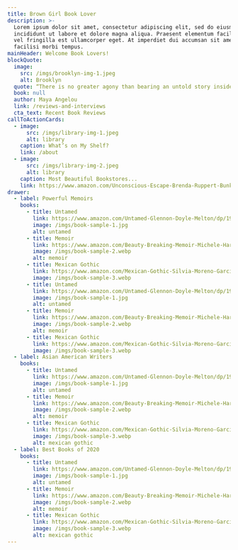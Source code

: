 ```yaml
---
title: Brown Girl Book Lover
description: >-
  Lorem ipsum dolor sit amet, consectetur adipiscing elit, sed do eiusmod tempor
  incididunt ut labore et dolore magna aliqua. Praesent elementum facilisis leo
  vel fringilla est ullamcorper eget. At imperdiet dui accumsan sit amet nulla
  facilisi morbi tempus.
mainHeader: Welcome Book Lovers!
blockQuote:
  image:
    src: /imgs/brooklyn-img-1.jpeg
    alt: Brooklyn
  quote: “There is no greater agony than bearing an untold story inside you.
  book: null
  author: Maya Angelou
  link: /reviews-and-interviews
  cta_text: Recent Book Reviews
callToActionCards:
  - image:
      src: /imgs/library-img-1.jpeg
      alt: library
    caption: What’s on My Shelf?
    link: /about
  - image:
      src: /imgs/library-img-2.jpeg
      alt: library
    caption: Most Beautiful Bookstores...
    link: https://www.amazon.com/Unconscious-Escape-Brenda-Ruppert-Bunkers-ebook/dp/B0831NP2D2/ref=sr_1_1_sspa?crid=4SA6UTLDO4QD&dchild=1&keywords=books+best+sellers&qid=1596380694&sprefix=book%2Caps%2C164&sr=8-1-spons&psc=1&spLa=ZW5jcnlwdGVkUXVhbGlmaWVyPUEyVEdPM01XUkJZQ1pIJmVuY3J5cHRlZElkPUEwMTUxODM3MklCWE5FV0xXRTQ5NyZlbmNyeXB0ZWRBZElkPUEwNDU2NDY5MlpWMFdTSFpBVVRWVyZ3aWRnZXROYW1lPXNwX2F0ZiZhY3Rpb249Y2xpY2tSZWRpcmVjdCZkb05vdExvZ0NsaWNrPXRydWU=
drawer:
  - label: Powerful Memoirs
    books:
      - title: Untamed
        link: https://www.amazon.com/Untamed-Glennon-Doyle-Melton/dp/1984801252/ref=zg_bs_books_10?_encoding=UTF8&psc=1&refRID=7MAK1E5Y2DTQ3M5BD154
        image: /imgs/book-sample-1.jpg
        alt: untamed
      - title: Memoir
        link: https://www.amazon.com/Beauty-Breaking-Memoir-Michele-Harper/dp/0525537384/ref=sr_1_3?dchild=1&keywords=Memoir&qid=1596251612&s=books&sr=1-3
        image: /imgs/book-sample-2.webp
        alt: memoir
      - title: Mexican Gothic
        link: https://www.amazon.com/Mexican-Gothic-Silvia-Moreno-Garcia/dp/0525620788/ref=pd_sbs_14_1/137-4586266-6771464?_encoding=UTF8&pd_rd_i=0525620788&pd_rd_r=d50238d4-aabc-4efb-b6b6-aedc13c3a28d&pd_rd_w=Hs2bQ&pd_rd_wg=LY4C9&pf_rd_p=0b2db3d1-33eb-418a-9672-bb9bd54808e8&pf_rd_r=ACZW5HDVT827TWSFMKAG&psc=1&refRID=ACZW5HDVT827TWSFMKAG
        image: /imgs/book-sample-3.webp
      - title: Untamed
        link: https://www.amazon.com/Untamed-Glennon-Doyle-Melton/dp/1984801252/ref=zg_bs_books_10?_encoding=UTF8&psc=1&refRID=7MAK1E5Y2DTQ3M5BD154
        image: /imgs/book-sample-1.jpg
        alt: untamed
      - title: Memoir
        link: https://www.amazon.com/Beauty-Breaking-Memoir-Michele-Harper/dp/0525537384/ref=sr_1_3?dchild=1&keywords=Memoir&qid=1596251612&s=books&sr=1-3
        image: /imgs/book-sample-2.webp
        alt: memoir
      - title: Mexican Gothic
        link: https://www.amazon.com/Mexican-Gothic-Silvia-Moreno-Garcia/dp/0525620788/ref=pd_sbs_14_1/137-4586266-6771464?_encoding=UTF8&pd_rd_i=0525620788&pd_rd_r=d50238d4-aabc-4efb-b6b6-aedc13c3a28d&pd_rd_w=Hs2bQ&pd_rd_wg=LY4C9&pf_rd_p=0b2db3d1-33eb-418a-9672-bb9bd54808e8&pf_rd_r=ACZW5HDVT827TWSFMKAG&psc=1&refRID=ACZW5HDVT827TWSFMKAG
        image: /imgs/book-sample-3.webp
  - label: Asian American Writers
    books:
      - title: Untamed
        link: https://www.amazon.com/Untamed-Glennon-Doyle-Melton/dp/1984801252/ref=zg_bs_books_10?_encoding=UTF8&psc=1&refRID=7MAK1E5Y2DTQ3M5BD154
        image: /imgs/book-sample-1.jpg
        alt: untamed
      - title: Memoir
        link: https://www.amazon.com/Beauty-Breaking-Memoir-Michele-Harper/dp/0525537384/ref=sr_1_3?dchild=1&keywords=Memoir&qid=1596251612&s=books&sr=1-3
        image: /imgs/book-sample-2.webp
        alt: memoir
      - title: Mexican Gothic
        link: https://www.amazon.com/Mexican-Gothic-Silvia-Moreno-Garcia/dp/0525620788/ref=pd_sbs_14_1/137-4586266-6771464?_encoding=UTF8&pd_rd_i=0525620788&pd_rd_r=d50238d4-aabc-4efb-b6b6-aedc13c3a28d&pd_rd_w=Hs2bQ&pd_rd_wg=LY4C9&pf_rd_p=0b2db3d1-33eb-418a-9672-bb9bd54808e8&pf_rd_r=ACZW5HDVT827TWSFMKAG&psc=1&refRID=ACZW5HDVT827TWSFMKAG
        image: /imgs/book-sample-3.webp
        alt: mexican gothic
  - label: Best Books of 2020
    books:
      - title: Untamed
        link: https://www.amazon.com/Untamed-Glennon-Doyle-Melton/dp/1984801252/ref=zg_bs_books_10?_encoding=UTF8&psc=1&refRID=7MAK1E5Y2DTQ3M5BD154
        image: /imgs/book-sample-1.jpg
        alt: untamed
      - title: Memoir
        link: https://www.amazon.com/Beauty-Breaking-Memoir-Michele-Harper/dp/0525537384/ref=sr_1_3?dchild=1&keywords=Memoir&qid=1596251612&s=books&sr=1-3
        image: /imgs/book-sample-2.webp
        alt: memoir
      - title: Mexican Gothic
        link: https://www.amazon.com/Mexican-Gothic-Silvia-Moreno-Garcia/dp/0525620788/ref=pd_sbs_14_1/137-4586266-6771464?_encoding=UTF8&pd_rd_i=0525620788&pd_rd_r=d50238d4-aabc-4efb-b6b6-aedc13c3a28d&pd_rd_w=Hs2bQ&pd_rd_wg=LY4C9&pf_rd_p=0b2db3d1-33eb-418a-9672-bb9bd54808e8&pf_rd_r=ACZW5HDVT827TWSFMKAG&psc=1&refRID=ACZW5HDVT827TWSFMKAG
        image: /imgs/book-sample-3.webp
        alt: mexican gothic
---
```

